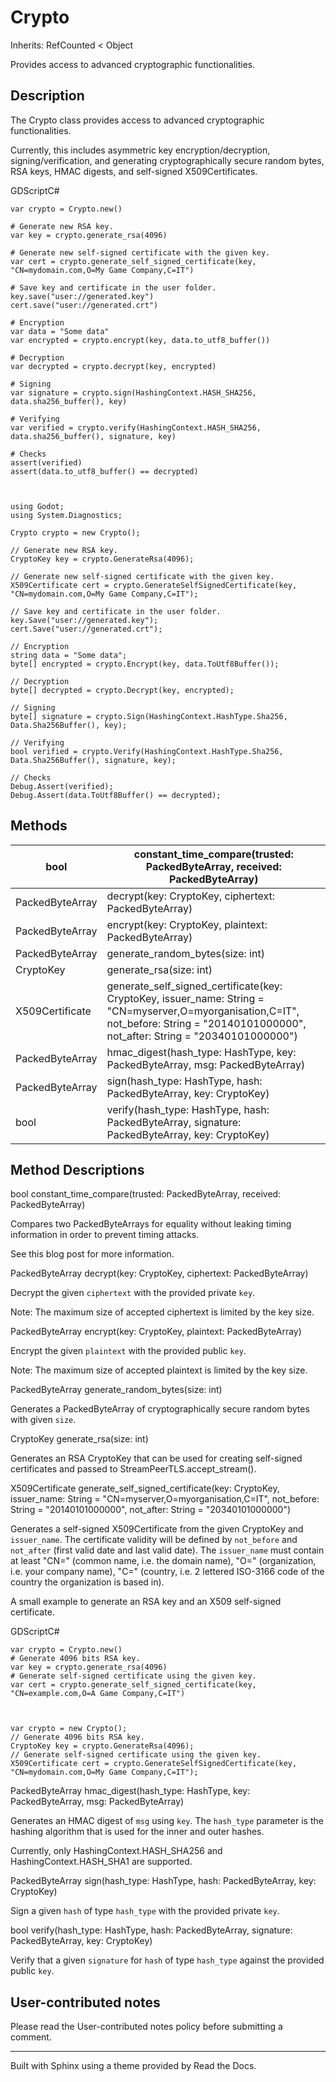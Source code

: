 # Crypto

Inherits: RefCounted < Object

Provides access to advanced cryptographic functionalities.

## Description

The Crypto class provides access to advanced cryptographic functionalities.

Currently, this includes asymmetric key encryption/decryption,
signing/verification, and generating cryptographically secure random bytes,
RSA keys, HMAC digests, and self-signed X509Certificates.

GDScriptC#

    
    
    var crypto = Crypto.new()
    
    # Generate new RSA key.
    var key = crypto.generate_rsa(4096)
    
    # Generate new self-signed certificate with the given key.
    var cert = crypto.generate_self_signed_certificate(key, "CN=mydomain.com,O=My Game Company,C=IT")
    
    # Save key and certificate in the user folder.
    key.save("user://generated.key")
    cert.save("user://generated.crt")
    
    # Encryption
    var data = "Some data"
    var encrypted = crypto.encrypt(key, data.to_utf8_buffer())
    
    # Decryption
    var decrypted = crypto.decrypt(key, encrypted)
    
    # Signing
    var signature = crypto.sign(HashingContext.HASH_SHA256, data.sha256_buffer(), key)
    
    # Verifying
    var verified = crypto.verify(HashingContext.HASH_SHA256, data.sha256_buffer(), signature, key)
    
    # Checks
    assert(verified)
    assert(data.to_utf8_buffer() == decrypted)
    
    
    
    using Godot;
    using System.Diagnostics;
    
    Crypto crypto = new Crypto();
    
    // Generate new RSA key.
    CryptoKey key = crypto.GenerateRsa(4096);
    
    // Generate new self-signed certificate with the given key.
    X509Certificate cert = crypto.GenerateSelfSignedCertificate(key, "CN=mydomain.com,O=My Game Company,C=IT");
    
    // Save key and certificate in the user folder.
    key.Save("user://generated.key");
    cert.Save("user://generated.crt");
    
    // Encryption
    string data = "Some data";
    byte[] encrypted = crypto.Encrypt(key, data.ToUtf8Buffer());
    
    // Decryption
    byte[] decrypted = crypto.Decrypt(key, encrypted);
    
    // Signing
    byte[] signature = crypto.Sign(HashingContext.HashType.Sha256, Data.Sha256Buffer(), key);
    
    // Verifying
    bool verified = crypto.Verify(HashingContext.HashType.Sha256, Data.Sha256Buffer(), signature, key);
    
    // Checks
    Debug.Assert(verified);
    Debug.Assert(data.ToUtf8Buffer() == decrypted);
    

## Methods

bool | constant_time_compare(trusted: PackedByteArray, received: PackedByteArray)  
---|---  
PackedByteArray | decrypt(key: CryptoKey, ciphertext: PackedByteArray)  
PackedByteArray | encrypt(key: CryptoKey, plaintext: PackedByteArray)  
PackedByteArray | generate_random_bytes(size: int)  
CryptoKey | generate_rsa(size: int)  
X509Certificate | generate_self_signed_certificate(key: CryptoKey, issuer_name: String = "CN=myserver,O=myorganisation,C=IT", not_before: String = "20140101000000", not_after: String = "20340101000000")  
PackedByteArray | hmac_digest(hash_type: HashType, key: PackedByteArray, msg: PackedByteArray)  
PackedByteArray | sign(hash_type: HashType, hash: PackedByteArray, key: CryptoKey)  
bool | verify(hash_type: HashType, hash: PackedByteArray, signature: PackedByteArray, key: CryptoKey)  
  
## Method Descriptions

bool constant_time_compare(trusted: PackedByteArray, received:
PackedByteArray)

Compares two PackedByteArrays for equality without leaking timing information
in order to prevent timing attacks.

See this blog post for more information.

PackedByteArray decrypt(key: CryptoKey, ciphertext: PackedByteArray)

Decrypt the given `ciphertext` with the provided private `key`.

Note: The maximum size of accepted ciphertext is limited by the key size.

PackedByteArray encrypt(key: CryptoKey, plaintext: PackedByteArray)

Encrypt the given `plaintext` with the provided public `key`.

Note: The maximum size of accepted plaintext is limited by the key size.

PackedByteArray generate_random_bytes(size: int)

Generates a PackedByteArray of cryptographically secure random bytes with
given `size`.

CryptoKey generate_rsa(size: int)

Generates an RSA CryptoKey that can be used for creating self-signed
certificates and passed to StreamPeerTLS.accept_stream().

X509Certificate generate_self_signed_certificate(key: CryptoKey, issuer_name:
String = "CN=myserver,O=myorganisation,C=IT", not_before: String =
"20140101000000", not_after: String = "20340101000000")

Generates a self-signed X509Certificate from the given CryptoKey and
`issuer_name`. The certificate validity will be defined by `not_before` and
`not_after` (first valid date and last valid date). The `issuer_name` must
contain at least "CN=" (common name, i.e. the domain name), "O="
(organization, i.e. your company name), "C=" (country, i.e. 2 lettered
ISO-3166 code of the country the organization is based in).

A small example to generate an RSA key and an X509 self-signed certificate.

GDScriptC#

    
    
    var crypto = Crypto.new()
    # Generate 4096 bits RSA key.
    var key = crypto.generate_rsa(4096)
    # Generate self-signed certificate using the given key.
    var cert = crypto.generate_self_signed_certificate(key, "CN=example.com,O=A Game Company,C=IT")
    
    
    
    var crypto = new Crypto();
    // Generate 4096 bits RSA key.
    CryptoKey key = crypto.GenerateRsa(4096);
    // Generate self-signed certificate using the given key.
    X509Certificate cert = crypto.GenerateSelfSignedCertificate(key, "CN=mydomain.com,O=My Game Company,C=IT");
    

PackedByteArray hmac_digest(hash_type: HashType, key: PackedByteArray, msg:
PackedByteArray)

Generates an HMAC digest of `msg` using `key`. The `hash_type` parameter is
the hashing algorithm that is used for the inner and outer hashes.

Currently, only HashingContext.HASH_SHA256 and HashingContext.HASH_SHA1 are
supported.

PackedByteArray sign(hash_type: HashType, hash: PackedByteArray, key:
CryptoKey)

Sign a given `hash` of type `hash_type` with the provided private `key`.

bool verify(hash_type: HashType, hash: PackedByteArray, signature:
PackedByteArray, key: CryptoKey)

Verify that a given `signature` for `hash` of type `hash_type` against the
provided public `key`.

## User-contributed notes

Please read the User-contributed notes policy before submitting a comment.

* * *

Built with Sphinx using a theme provided by Read the Docs.

